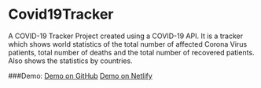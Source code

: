 # Covid19Tracker
A COVID-19 Tracker Project created using a COVID-19 API. It is a tracker which shows world statistics of the total number of affected Corona Virus patients, total number of deaths and the total number of recovered patients. Also shows the statistics by countries.

###Demo: 
      [Demo on GitHub](https://cyberking99.github.io/Covid19Tracker)
      [Demo on Netlify](https://kovid19tracker.netlify.app)
